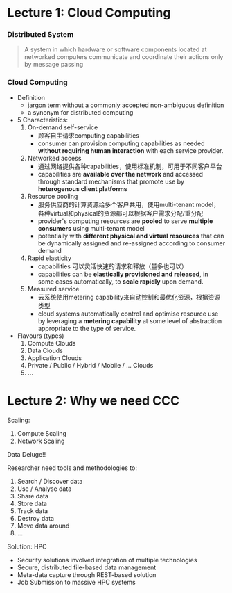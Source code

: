 
# Lecture 1: Cloud Computing

### Distributed System
> A system in which hardware or software components located at networked computers communicate and coordinate their actions only by message passing

### Cloud Computing
* Definition
    * jargon term without a commonly accepted non-ambiguous definition
    * a synonym for distributed computing
* 5 Characteristics:
    1. On-demand self-service
        * 顾客自主请求computing capabilities
        * consumer can provision computing capabilities as needed **without requiring human interaction** with each service provider.
    2. Networked access
        * 通过网络提供各种capabilities，使用标准机制，可用于不同客户平台
        * capabilities are **available over the network** and accessed through standard mechanisms that promote use by **heterogenous client platforms**
    3. Resource pooling
        * 服务供应商的计算资源给多个客户共用，使用multi-tenant model，各种virtual和physical的资源都可以根据客户需求分配/重分配
        * provider's computing resources are **pooled** to serve **multiple consumers** using multi-tenant model 
        * potentially with **different physical and virtual resources** that can be dynamically assigned and re-assigned according to consumer demand
    4. Rapid elasticity
        * capabilities 可以灵活快速的请求和释放（量多也可以）
        * capabilities can be **elastically  provisioned and released**, in some cases automatically, to **scale rapidly** upon demand.
    5. Measured service
        * 云系统使用metering capability来自动控制和最优化资源，根据资源类型
        * cloud systems automatically control and optimise resource use by leveraging a **metering capability** at some level of abstraction appropriate to the type of service.
* Flavours (types)
    1. Compute Clouds
    2. Data Clouds
    3. Application Clouds
    4. Private / Public / Hybrid / Mobile / ...  Clouds
    5. ...



# Lecture 2: Why we need CCC

Scaling:
1. Compute Scaling
2. Network Scaling

Data Deluge!!

Researcher need tools and methodologies to:
1. Search / Discover data
2. Use / Analyse data
3. Share data
4. Store data
5. Track data
6. Destroy data
7. Move data around
8. ...

Solution: HPC
* Security solutions involved integration of multiple technologies
* Secure, distributed file-based data management
* Meta-data capture through REST-based solution
* Job Submission to massive HPC systems